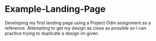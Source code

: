 # Example-Landing-Page
Developing my first landing page using a Project Odin assignment as a reference. Attempting to get my design as close as possible so I can practice trying to duplicate a design im given. 